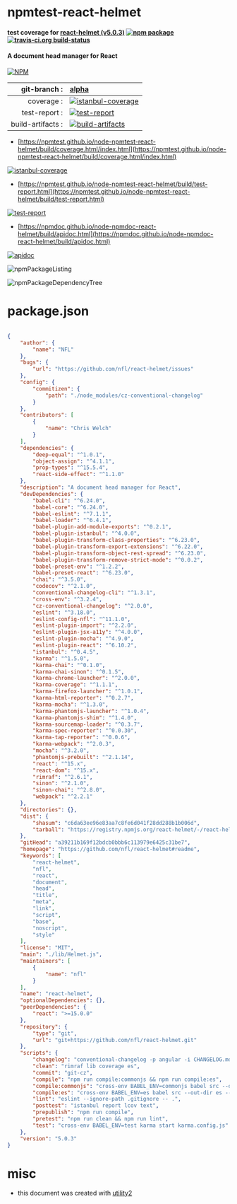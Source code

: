 # npmtest-react-helmet

#### test coverage for  [react-helmet (v5.0.3)](https://github.com/nfl/react-helmet#readme)  [![npm package](https://img.shields.io/npm/v/npmtest-react-helmet.svg?style=flat-square)](https://www.npmjs.org/package/npmtest-react-helmet) [![travis-ci.org build-status](https://api.travis-ci.org/npmtest/node-npmtest-react-helmet.svg)](https://travis-ci.org/npmtest/node-npmtest-react-helmet)

#### A document head manager for React

[![NPM](https://nodei.co/npm/react-helmet.png?downloads=true&downloadRank=true&stars=true)](https://www.npmjs.com/package/react-helmet)

| git-branch : | [alpha](https://github.com/npmtest/node-npmtest-react-helmet/tree/alpha)|
|--:|:--|
| coverage : | [![istanbul-coverage](https://npmtest.github.io/node-npmtest-react-helmet/build/coverage.badge.svg)](https://npmtest.github.io/node-npmtest-react-helmet/build/coverage.html/index.html)|
| test-report : | [![test-report](https://npmtest.github.io/node-npmtest-react-helmet/build/test-report.badge.svg)](https://npmtest.github.io/node-npmtest-react-helmet/build/test-report.html)|
| build-artifacts : | [![build-artifacts](https://npmtest.github.io/node-npmtest-react-helmet/glyphicons_144_folder_open.png)](https://github.com/npmtest/node-npmtest-react-helmet/tree/gh-pages/build)|

- [https://npmtest.github.io/node-npmtest-react-helmet/build/coverage.html/index.html](https://npmtest.github.io/node-npmtest-react-helmet/build/coverage.html/index.html)

[![istanbul-coverage](https://npmtest.github.io/node-npmtest-react-helmet/build/screenCapture.buildCi.browser.%252Ftmp%252Fbuild%252Fcoverage.lib.html.png)](https://npmtest.github.io/node-npmtest-react-helmet/build/coverage.html/index.html)

- [https://npmtest.github.io/node-npmtest-react-helmet/build/test-report.html](https://npmtest.github.io/node-npmtest-react-helmet/build/test-report.html)

[![test-report](https://npmtest.github.io/node-npmtest-react-helmet/build/screenCapture.buildCi.browser.%252Ftmp%252Fbuild%252Ftest-report.html.png)](https://npmtest.github.io/node-npmtest-react-helmet/build/test-report.html)

- [https://npmdoc.github.io/node-npmdoc-react-helmet/build/apidoc.html](https://npmdoc.github.io/node-npmdoc-react-helmet/build/apidoc.html)

[![apidoc](https://npmdoc.github.io/node-npmdoc-react-helmet/build/screenCapture.buildCi.browser.%252Ftmp%252Fbuild%252Fapidoc.html.png)](https://npmdoc.github.io/node-npmdoc-react-helmet/build/apidoc.html)

![npmPackageListing](https://npmtest.github.io/node-npmtest-react-helmet/build/screenCapture.npmPackageListing.svg)

![npmPackageDependencyTree](https://npmtest.github.io/node-npmtest-react-helmet/build/screenCapture.npmPackageDependencyTree.svg)



# package.json

```json

{
    "author": {
        "name": "NFL"
    },
    "bugs": {
        "url": "https://github.com/nfl/react-helmet/issues"
    },
    "config": {
        "commitizen": {
            "path": "./node_modules/cz-conventional-changelog"
        }
    },
    "contributors": [
        {
            "name": "Chris Welch"
        }
    ],
    "dependencies": {
        "deep-equal": "^1.0.1",
        "object-assign": "^4.1.1",
        "prop-types": "^15.5.4",
        "react-side-effect": "^1.1.0"
    },
    "description": "A document head manager for React",
    "devDependencies": {
        "babel-cli": "^6.24.0",
        "babel-core": "^6.24.0",
        "babel-eslint": "^7.1.1",
        "babel-loader": "^6.4.1",
        "babel-plugin-add-module-exports": "^0.2.1",
        "babel-plugin-istanbul": "^4.0.0",
        "babel-plugin-transform-class-properties": "^6.23.0",
        "babel-plugin-transform-export-extensions": "^6.22.0",
        "babel-plugin-transform-object-rest-spread": "^6.23.0",
        "babel-plugin-transform-remove-strict-mode": "^0.0.2",
        "babel-preset-env": "^1.2.2",
        "babel-preset-react": "^6.23.0",
        "chai": "^3.5.0",
        "codecov": "^2.1.0",
        "conventional-changelog-cli": "^1.3.1",
        "cross-env": "^3.2.4",
        "cz-conventional-changelog": "^2.0.0",
        "eslint": "^3.18.0",
        "eslint-config-nfl": "^11.1.0",
        "eslint-plugin-import": "^2.2.0",
        "eslint-plugin-jsx-a11y": "^4.0.0",
        "eslint-plugin-mocha": "^4.9.0",
        "eslint-plugin-react": "^6.10.2",
        "istanbul": "^0.4.5",
        "karma": "^1.5.0",
        "karma-chai": "^0.1.0",
        "karma-chai-sinon": "^0.1.5",
        "karma-chrome-launcher": "^2.0.0",
        "karma-coverage": "^1.1.1",
        "karma-firefox-launcher": "^1.0.1",
        "karma-html-reporter": "^0.2.7",
        "karma-mocha": "^1.3.0",
        "karma-phantomjs-launcher": "^1.0.4",
        "karma-phantomjs-shim": "^1.4.0",
        "karma-sourcemap-loader": "^0.3.7",
        "karma-spec-reporter": "^0.0.30",
        "karma-tap-reporter": "^0.0.6",
        "karma-webpack": "^2.0.3",
        "mocha": "^3.2.0",
        "phantomjs-prebuilt": "^2.1.14",
        "react": "^15.x",
        "react-dom": "^15.x",
        "rimraf": "^2.6.1",
        "sinon": "^2.1.0",
        "sinon-chai": "^2.8.0",
        "webpack": "^2.2.1"
    },
    "directories": {},
    "dist": {
        "shasum": "c6da63ee96e83aa7c8fe6d041f28dd288b1b006d",
        "tarball": "https://registry.npmjs.org/react-helmet/-/react-helmet-5.0.3.tgz"
    },
    "gitHead": "a39211b169f12bdcb0bbb6c113979e6425c31be7",
    "homepage": "https://github.com/nfl/react-helmet#readme",
    "keywords": [
        "react-helmet",
        "nfl",
        "react",
        "document",
        "head",
        "title",
        "meta",
        "link",
        "script",
        "base",
        "noscript",
        "style"
    ],
    "license": "MIT",
    "main": "./lib/Helmet.js",
    "maintainers": [
        {
            "name": "nfl"
        }
    ],
    "name": "react-helmet",
    "optionalDependencies": {},
    "peerDependencies": {
        "react": ">=15.0.0"
    },
    "repository": {
        "type": "git",
        "url": "git+https://github.com/nfl/react-helmet.git"
    },
    "scripts": {
        "changelog": "conventional-changelog -p angular -i CHANGELOG.md -s",
        "clean": "rimraf lib coverage es",
        "commit": "git-cz",
        "compile": "npm run compile:commonjs && npm run compile:es",
        "compile:commonjs": "cross-env BABEL_ENV=commonjs babel src --out-dir lib",
        "compile:es": "cross-env BABEL_ENV=es babel src --out-dir es --ignore test.js",
        "lint": "eslint --ignore-path .gitignore -- .",
        "posttest": "istanbul report lcov text",
        "prepublish": "npm run compile",
        "pretest": "npm run clean && npm run lint",
        "test": "cross-env BABEL_ENV=test karma start karma.config.js"
    },
    "version": "5.0.3"
}
```



# misc
- this document was created with [utility2](https://github.com/kaizhu256/node-utility2)
